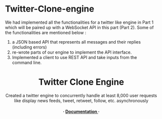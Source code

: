 # Twitter-Clone-engine

We had implemented all the functionalities for a twitter like engine in Part 1 which will be paired up with a WebSocket API in this part (Part 2). Some of the functionalities are mentioned below :

1. a JSON based API that represents all messages and their replies (including errors)
2. re-wrote parts of our engine to implement the API interface.
3. Implemented a client to use REST API and take inputs from the command line.
<div align='center'>

<h1>Twitter Clone Engine</h1>
<p>Created a twitter engine to concurrently handle at least 8,000 user requests like display news feeds, tweet, retweet, follow, etc. asynchronously</p>

<h4> <span> · </span> <a href="https://github.com/divyasrinaraharisetti/Twitter-Clone-engine/blob/master/README.md"> Documentation </a> <span> · </span> 


</div>
